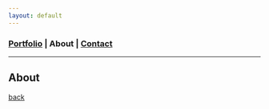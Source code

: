 ```yaml
---
layout: default
---
```

### [Portfolio](./index.md) | About | [Contact](./contact.md)
 <hr> 
 
## About


[back](./)
